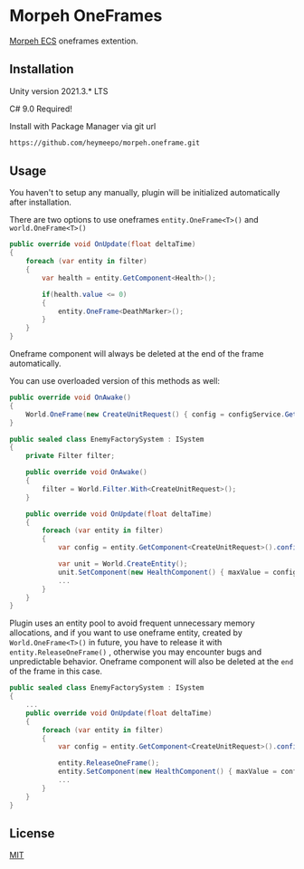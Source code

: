 # Morpeh OneFrames

[Morpeh ECS](https://github.com/scellecs/morpeh) oneframes extention.

## Installation

Unity version 2021.3.* LTS

C# 9.0 Required!

Install with Package Manager via git url

```bash
https://github.com/heymeepo/morpeh.oneframe.git
```

## Usage
You haven't to setup any manually, plugin will be initialized automatically after installation.

There are two options to use oneframes ```entity.OneFrame<T>()``` and ```world.OneFrame<T>()```

```csharp
public override void OnUpdate(float deltaTime)
{
    foreach (var entity in filter)
    {
        var health = entity.GetComponent<Health>();

        if(health.value <= 0)
        {
            entity.OneFrame<DeathMarker>();
        }
    }
}
```
Oneframe component will always be deleted at the end of the frame automatically.

You can use overloaded version of this methods as well:

```csharp
public override void OnAwake()
{
    World.OneFrame(new CreateUnitRequest() { config = configService.GetUnitConfig("Zombie"));
}
```

```csharp
public sealed class EnemyFactorySystem : ISystem
{
    private Filter filter;

    public override void OnAwake()
    {
        filter = World.Filter.With<CreateUnitRequest>();
    }

    public override void OnUpdate(float deltaTime)
    {
        foreach (var entity in filter)
        {
            var config = entity.GetComponent<CreateUnitRequest>().config;

            var unit = World.CreateEntity();
            unit.SetComponent(new HealthComponent() { maxValue = config.Health });
            ...
        }
    }
}
```
Plugin uses an entity pool to avoid frequent unnecessary memory allocations, and if you want to use oneframe entity, created by ```World.OneFrame<T>()``` in future, you have to release it with ```entity.ReleaseOneFrame()``` , otherwise you may encounter bugs and unpredictable behavior. Oneframe component will also be deleted at the ```end``` of the frame in this case.

```csharp
public sealed class EnemyFactorySystem : ISystem
{
    ...
    public override void OnUpdate(float deltaTime)
    {
        foreach (var entity in filter)
        {
            var config = entity.GetComponent<CreateUnitRequest>().config;

            entity.ReleaseOneFrame();
            entity.SetComponent(new HealthComponent() { maxValue = config.Health });
            ...
        }
    }
}
```

## License

[MIT](https://choosealicense.com/licenses/mit/)
